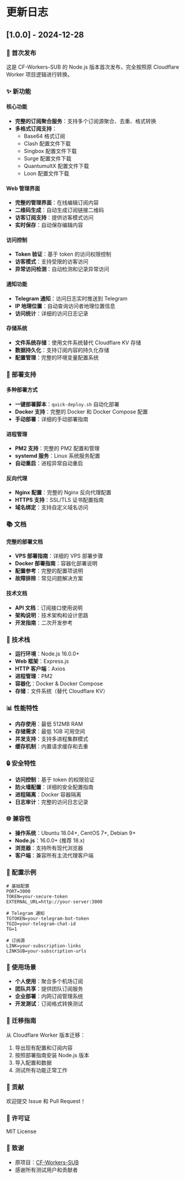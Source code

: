 # 更新日志

## [1.0.0] - 2024-12-28

### 🎉 首次发布

这是 CF-Workers-SUB 的 Node.js 版本首次发布，完全按照原 Cloudflare Worker 项目逻辑进行转换。

### ✨ 新功能

#### 核心功能
- **完整的订阅聚合服务**：支持多个订阅源聚合、去重、格式转换
- **多格式订阅支持**：
  - Base64 格式订阅
  - Clash 配置文件下载
  - Singbox 配置文件下载
  - Surge 配置文件下载
  - QuantumultX 配置文件下载
  - Loon 配置文件下载

#### Web 管理界面
- **完整的管理界面**：在线编辑订阅内容
- **二维码生成**：自动生成订阅链接二维码
- **访客订阅支持**：提供访客模式访问
- **实时保存**：自动保存编辑内容

#### 访问控制
- **Token 验证**：基于 token 的访问权限控制
- **访客模式**：支持受限的访客访问
- **异常访问检测**：自动检测和记录异常访问

#### 通知功能
- **Telegram 通知**：访问日志实时推送到 Telegram
- **IP 地理位置**：自动查询访问者地理位置信息
- **访问统计**：详细的访问日志记录

#### 存储系统
- **文件系统存储**：使用文件系统替代 Cloudflare KV 存储
- **数据持久化**：支持订阅内容的持久化存储
- **配置管理**：完整的环境变量配置系统

### 🚀 部署支持

#### 多种部署方式
- **一键部署脚本**：`quick-deploy.sh` 自动化部署
- **Docker 支持**：完整的 Docker 和 Docker Compose 配置
- **手动部署**：详细的手动部署指南

#### 进程管理
- **PM2 支持**：完整的 PM2 配置和管理
- **systemd 服务**：Linux 系统服务配置
- **自动重启**：进程异常自动重启

#### 反向代理
- **Nginx 配置**：完整的 Nginx 反向代理配置
- **HTTPS 支持**：SSL/TLS 证书配置指南
- **域名绑定**：支持自定义域名访问

### 📚 文档

#### 完整的部署文档
- **VPS 部署指南**：详细的 VPS 部署步骤
- **Docker 部署指南**：容器化部署说明
- **配置参考**：完整的配置项说明
- **故障排除**：常见问题解决方案

#### 技术文档
- **API 文档**：订阅接口使用说明
- **架构说明**：技术架构和设计思路
- **开发指南**：二次开发参考

### 🔧 技术栈

- **运行环境**：Node.js 16.0.0+
- **Web 框架**：Express.js
- **HTTP 客户端**：Axios
- **进程管理**：PM2
- **容器化**：Docker & Docker Compose
- **存储**：文件系统（替代 Cloudflare KV）

### 📊 性能特性

- **内存使用**：最低 512MB RAM
- **存储需求**：最低 1GB 可用空间
- **并发支持**：支持多进程集群模式
- **缓存机制**：内置请求缓存和去重

### 🔒 安全特性

- **访问控制**：基于 token 的权限验证
- **防火墙配置**：详细的安全配置指南
- **进程隔离**：Docker 容器隔离
- **日志审计**：完整的访问日志记录

### 🌐 兼容性

- **操作系统**：Ubuntu 18.04+, CentOS 7+, Debian 9+
- **Node.js**：16.0.0+ (推荐 18.x)
- **浏览器**：支持所有现代浏览器
- **客户端**：兼容所有主流代理客户端

### 📝 配置示例

```env
# 基础配置
PORT=3000
TOKEN=your-secure-token
EXTERNAL_URL=http://your-server:3000

# Telegram 通知
TGTOKEN=your-telegram-bot-token
TGID=your-telegram-chat-id
TG=1

# 订阅源
LINK=your-subscription-links
LINKSUB=your-subscription-urls
```

### 🎯 使用场景

- **个人使用**：聚合多个机场订阅
- **团队共享**：提供团队订阅服务
- **企业部署**：内网订阅管理系统
- **开发测试**：订阅格式转换测试

### 🔄 迁移指南

从 Cloudflare Worker 版本迁移：
1. 导出现有配置和订阅内容
2. 按照部署指南安装 Node.js 版本
3. 导入配置和数据
4. 测试所有功能正常工作

### 🤝 贡献

欢迎提交 Issue 和 Pull Request！

### 📄 许可证

MIT License

### 🙏 致谢

- 原项目：[CF-Workers-SUB](https://github.com/cmliu/CF-Workers-SUB)
- 感谢所有测试用户和贡献者
